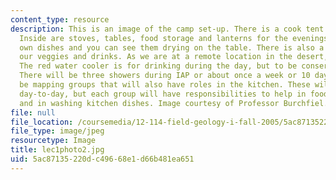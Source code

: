 ```yaml
---
content_type: resource
description: This is an image of the camp set-up. There is a cook tent in the background.
  Inside are stoves, tables, food storage and lanterns for the evenings. We wash our
  own dishes and you can see them drying on the table. There is also a cooler for
  our veggies and drinks. As we are at a remote location in the desert, water is scarce.
  The red water cooler is for drinking during the day, but to be conserved when washing.
  There will be three showers during IAP or about once a week or 10 days. There will
  be mapping groups that will also have roles in the kitchen. These will alternate
  day-to-day, but each group will have responsibilities to help in food preparation
  and in washing kitchen dishes. Image courtesy of Professor Burchfiel.
file: null
file_location: /coursemedia/12-114-field-geology-i-fall-2005/5ac87135220dc49668e1d66b481ea651_lec1photo2.jpg
file_type: image/jpeg
resourcetype: Image
title: lec1photo2.jpg
uid: 5ac87135-220d-c496-68e1-d66b481ea651
---
```

